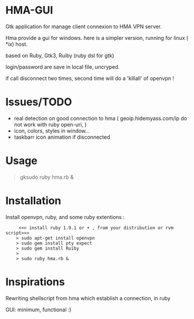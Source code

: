 HMA-GUI
=======


Gtk application for manage client connexion to HMA VPN server.

Hma provide a gui for windows. here is a simpler version, running
for linux ( *ix) host.

based on Ruby, Gtk3, Ruiby (ruby dsl for gtk)

login/password are save in local file, uncryped.

if call disconnect two times, second time will do a 'killall' of openvpn !

Issues/TODO
===========

* real detection on good  connection to hma ( geoip.hidemyass.com/ip do not work 
  with ruby open-uri, )
* icon, colors, styles in window...
* taskbarr icon animation if disconnected

Usage
=====
> gksudo ruby hma.rb &

Installation
============
Install openvpn, ruby, and some ruby extentions :

```
     <<< install ruby 1.9.1 or + , from your distribution or rvm script>>>
    > sudo apt-get install openvpn
    > sudo gem install pty expect
    > sudo gem install Ruiby
    >
    > sudo ruby hma.rb &
```

Inspirations
============

Rewriting shellscript from hma which establish a connection, in ruby

GUI: minimum, functional :)




 
